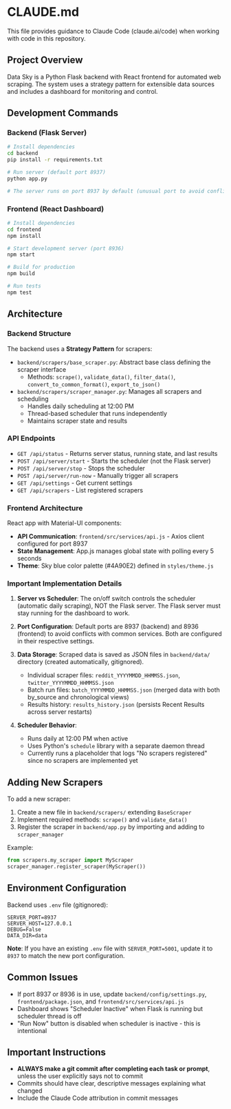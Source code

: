 # CLAUDE.md

This file provides guidance to Claude Code (claude.ai/code) when working with code in this repository.

## Project Overview

Data Sky is a Python Flask backend with React frontend for automated web scraping. The system uses a strategy pattern for extensible data sources and includes a dashboard for monitoring and control.

## Development Commands

### Backend (Flask Server)
```bash
# Install dependencies
cd backend
pip install -r requirements.txt

# Run server (default port 8937)
python app.py

# The server runs on port 8937 by default (unusual port to avoid conflicts)
```

### Frontend (React Dashboard)
```bash
# Install dependencies
cd frontend
npm install

# Start development server (port 8936)
npm start

# Build for production
npm build

# Run tests
npm test
```

## Architecture

### Backend Structure

The backend uses a **Strategy Pattern** for scrapers:
- `backend/scrapers/base_scraper.py`: Abstract base class defining the scraper interface
  - Methods: `scrape()`, `validate_data()`, `filter_data()`, `convert_to_common_format()`, `export_to_json()`
- `backend/scrapers/scraper_manager.py`: Manages all scrapers and scheduling
  - Handles daily scheduling at 12:00 PM
  - Thread-based scheduler that runs independently
  - Maintains scraper state and results

### API Endpoints

- `GET /api/status` - Returns server status, running state, and last results
- `POST /api/server/start` - Starts the scheduler (not the Flask server)
- `POST /api/server/stop` - Stops the scheduler
- `POST /api/server/run-now` - Manually trigger all scrapers
- `GET /api/settings` - Get current settings
- `GET /api/scrapers` - List registered scrapers

### Frontend Architecture

React app with Material-UI components:
- **API Communication**: `frontend/src/services/api.js` - Axios client configured for port 8937
- **State Management**: App.js manages global state with polling every 5 seconds
- **Theme**: Sky blue color palette (#4A90E2) defined in `styles/theme.js`

### Important Implementation Details

1. **Server vs Scheduler**: The on/off switch controls the scheduler (automatic daily scraping), NOT the Flask server. The Flask server must stay running for the dashboard to work.

2. **Port Configuration**: Default ports are 8937 (backend) and 8936 (frontend) to avoid conflicts with common services. Both are configured in their respective settings.

3. **Data Storage**: Scraped data is saved as JSON files in `backend/data/` directory (created automatically, gitignored).
   - Individual scraper files: `reddit_YYYYMMDD_HHMMSS.json`, `twitter_YYYYMMDD_HHMMSS.json`
   - Batch run files: `batch_YYYYMMDD_HHMMSS.json` (merged data with both by_source and chronological views)
   - Results history: `results_history.json` (persists Recent Results across server restarts)

4. **Scheduler Behavior**: 
   - Runs daily at 12:00 PM when active
   - Uses Python's `schedule` library with a separate daemon thread
   - Currently runs a placeholder that logs "No scrapers registered" since no scrapers are implemented yet

## Adding New Scrapers

To add a new scraper:

1. Create a new file in `backend/scrapers/` extending `BaseScraper`
2. Implement required methods: `scrape()` and `validate_data()`
3. Register the scraper in `backend/app.py` by importing and adding to `scraper_manager`

Example:
```python
from scrapers.my_scraper import MyScraper
scraper_manager.register_scraper(MyScraper())
```

## Environment Configuration

Backend uses `.env` file (gitignored):
```
SERVER_PORT=8937
SERVER_HOST=127.0.0.1
DEBUG=False
DATA_DIR=data
```

**Note**: If you have an existing `.env` file with `SERVER_PORT=5001`, update it to `8937` to match the new port configuration.

## Common Issues

- If port 8937 or 8936 is in use, update `backend/config/settings.py`, `frontend/package.json`, and `frontend/src/services/api.js`
- Dashboard shows "Scheduler Inactive" when Flask is running but scheduler thread is off
- "Run Now" button is disabled when scheduler is inactive - this is intentional

## Important Instructions

- **ALWAYS make a git commit after completing each task or prompt**, unless the user explicitly says not to commit
- Commits should have clear, descriptive messages explaining what changed
- Include the Claude Code attribution in commit messages